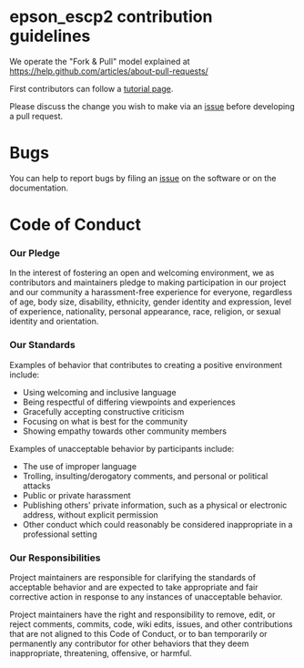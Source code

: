 # epson_escp2 contribution guidelines

We operate the "Fork & Pull" model explained at https://help.github.com/articles/about-pull-requests/

First contributors can follow a [tutorial page](https://github.com/firstcontributions/first-contributions).

Please discuss the change you wish to make via an [issue](https://github.com/Ircama/epson_escp2/issues) before developing a pull request.

# Bugs

You can help to report bugs by filing an [issue](https://github.com/Ircama/epson_escp2/issues) on the software or on the documentation.

# Code of Conduct

### Our Pledge

In the interest of fostering an open and welcoming environment, we as
contributors and maintainers pledge to making participation in our project and our community a harassment-free experience for everyone, regardless of age, body
size, disability, ethnicity, gender identity and expression, level of experience,
nationality, personal appearance, race, religion, or sexual identity and
orientation.

### Our Standards

Examples of behavior that contributes to creating a positive environment
include:

* Using welcoming and inclusive language
* Being respectful of differing viewpoints and experiences
* Gracefully accepting constructive criticism
* Focusing on what is best for the community
* Showing empathy towards other community members

Examples of unacceptable behavior by participants include:

* The use of improper language
* Trolling, insulting/derogatory comments, and personal or political attacks
* Public or private harassment
* Publishing others' private information, such as a physical or electronic address, without explicit permission
* Other conduct which could reasonably be considered inappropriate in a professional setting

### Our Responsibilities

Project maintainers are responsible for clarifying the standards of acceptable
behavior and are expected to take appropriate and fair corrective action in
response to any instances of unacceptable behavior.

Project maintainers have the right and responsibility to remove, edit, or
reject comments, commits, code, wiki edits, issues, and other contributions
that are not aligned to this Code of Conduct, or to ban temporarily or
permanently any contributor for other behaviors that they deem inappropriate,
threatening, offensive, or harmful.
